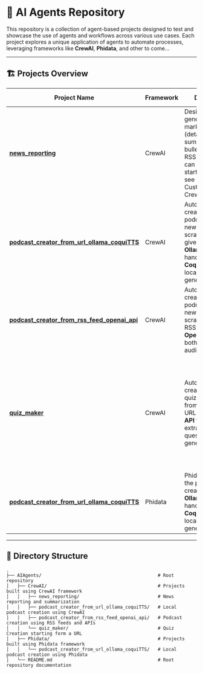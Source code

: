 # 🤖 AI Agents Repository

This repository is a collection of agent-based projects designed to test and showcase the use of agents and workflows across various use cases. Each project explores a unique application of agents to automate processes, leveraging frameworks like **CrewAI**, **Phidata**, and other to come...

---

## 🏗️ Projects Overview

| Project Name                                  | Framework  | Description                                                                                                                                  | Local Setup | API-Based | Outputs                                                                                                                                          |
|----------------------------------------------|------------|----------------------------------------------------------------------------------------------------------------------------------------------|-------------|-----------|--------------------------------------------------------------------------------------------------------------------------------------------------|
| **[news_reporting](https://github.com/enricollen/AIAgents/tree/main/crewAI/news_reporting)**      | CrewAI     | Designed for generating markdown reports (detailed summaries and bullet points) from RSS feed URL. It can be useful for starting out and to see how to use Custom Tools with CrewAI.              | ❌           | ✅         | Markdown report (`.md`)                                                                                                       |
| **[podcast_creator_from_url_ollama_coquiTTS](https://github.com/enricollen/AIAgents/tree/main/crewAI/podcast_creator_from_url_ollama_coquiTTS)** | CrewAI    | Automates the creation of podcasts from news content scraped from a given URL. Uses **Ollama** for LLM handling and **Coqui TTS** for local audio generation. | ✅           | ❌         | Summarized news content (`.txt`), Podcast audio (`.mp3`)                                                                                         |
| **[podcast_creator_from_rss_feed_openai_api](https://github.com/enricollen/AIAgents/tree/main/crewAI/podcast_creator_from_rss_feed_openai_api)** | CrewAI     | Automates the creation of podcasts from news content scraped from an RSS feed. Uses **OpenAI API** for both textual and audio parts.                              | ❌           | ✅         | Summarized news content (`.txt`), Podcast audio (`.mp3`)   |
| **[quiz_maker](https://github.com/enricollen/AIAgents/tree/main/crewAI/quiz_maker)** | CrewAI     | Automates the creation of quizzes starting from a web page URL. Uses **OpenAI API** for topic extraction and questions/answers generation.                              | ❌           | ✅         | Generate as many quizzes (`.json`) (each containing a question and possible answers) as there are distinct topics found within the URL page.    |
| **[podcast_creator_from_url_ollama_coquiTTS](https://github.com/enricollen/AIAgents/tree/main/phidata/podcast_creator_from_url_ollama_coquiTTS)**| Phidata    | Phidata version of the podcast creator. Uses **Ollama** for LLM handling and **Coqui TTS** for local audio generation.                                       | ✅           | ❌         | Summarized news content (`.txt`), Podcast audio (`.mp3`)                                                                                           |                                                                     |

---
## 📁 Directory Structure

```plaintext
.
├── AIAgents/                                           # Root repository
│   ├── CrewAI/                                         # Projects built using CrewAI framework
│   │   ├── news_reporting/                             # News reporting and summarization
│   │   ├── podcast_creator_from_url_ollama_coquiTTS/   # Local podcast creation using CrewAI
|   |   ├── podcast_creator_from_rss_feed_openai_api/   # Podcast creation using RSS feeds and APIs
│   │   └── quiz_maker/                                 # Quiz Creation starting form a URL 
│   ├── Phidata/                                        # Projects built using Phidata framework
│   │   └── podcast_creator_from_url_ollama_coquiTTS/   # Local podcast creation using Phidata
│   └── README.md                                       # Root repository documentation
```
